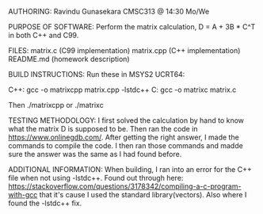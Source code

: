 AUTHORING: 
Ravindu Gunasekara
CMSC313 @ 14:30 Mo/We

PURPOSE OF SOFTWARE: 
Perform the matrix calculation, D = A + 3B * C^T in both C++ and C99.

FILES:
matrix.c (C99 implementation)
matrix.cpp (C++ implementation)
README.md (homework description)

BUILD INSTRUCTIONS:
Run these in MSYS2 UCRT64:

C++: gcc -o matrixcpp matrix.cpp -lstdc++
C: gcc -o matrixc matrix.c

Then ./matrixcpp or ./matrixc

TESTING METHODOLOGY:
I first solved the calculation by hand to know what
the matrix D is supposed to be. Then ran the code
in https://www.onlinegdb.com/. After getting the 
right answer, I made the commands to compile the
code. I then ran those commands and madde sure 
the answer was the same as I had found before.

ADDITIONAL INFORMATION:
When building, I ran into an error for the C++
file when not using -lstdc++. Found out through 
here: https://stackoverflow.com/questions/3178342/compiling-a-c-program-with-gcc that it's cause I
used the standard library(vectors). Also where I 
found the -lstdc++ fix.